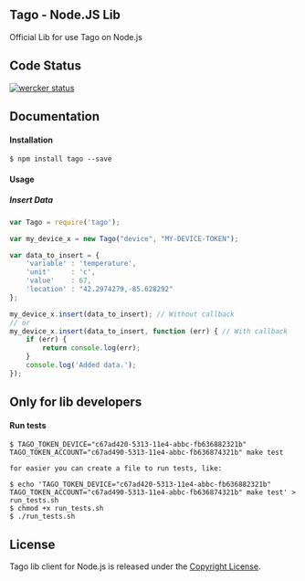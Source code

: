 ## Tago - Node.JS Lib

Official Lib for use Tago on Node.js

## Code Status

[![wercker status](https://app.wercker.com/status/7eba1fa5503f7f5ad61a15a0a6e63234/m "wercker status")](https://app.wercker.com/project/bykey/7eba1fa5503f7f5ad61a15a0a6e63234)

## Documentation

#### Installation

```
$ npm install tago --save
```
#### Usage
##### Insert Data
``` javascript
var Tago = require('tago');

var my_device_x = new Tago("device", "MY-DEVICE-TOKEN");

var data_to_insert = {
    'variable' : 'temperature',
    'unit'     : 'c',
    'value'    : 67,
    'location' : "42.2974279,-85.628292"
};

my_device_x.insert(data_to_insert); // Without callback
// or
my_device_x.insert(data_to_insert, function (err) { // With callback
    if (err) {
        return console.log(err);
    }
    console.log('Added data.');
});
```

## Only for lib developers

#### Run tests
```
$ TAGO_TOKEN_DEVICE="c67ad420-5313-11e4-abbc-fb636882321b" TAGO_TOKEN_ACCOUNT="c67ad490-5313-11e4-abbc-fb636874321b" make test

for easier you can create a file to run tests, like:

$ echo 'TAGO_TOKEN_DEVICE="c67ad420-5313-11e4-abbc-fb636882321b" TAGO_TOKEN_ACCOUNT="c67ad490-5313-11e4-abbc-fb636874321b" make test' > run_tests.sh
$ chmod +x run_tests.sh
$ ./run_tests.sh
```

## License

Tago lib client for Node.js is released under the [Copyright License](https://github.com/tago-io/tago-nodejs/blob/master/LICENSE.md).